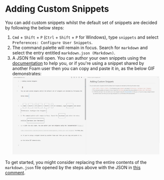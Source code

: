 # Adding Custom Snippets

You can add custom snippets whilst the default set of snippets are decided by following the below steps:

1. `Cmd` + `Shift` + `P` (`Ctrl` + `Shift` + `P` for Windows), type `snippets` and select `Preferences: Configure User Snippets`.
2. The command palette will remain in focus. Search for `markdown` and select the entry entitled `markdown.json (Markdown)`.
3. A JSON file will open. You can author your own snippets using the [documentation](https://code.visualstudio.com/docs/editor/userdefinedsnippets#_create-your-own-snippets) to help you, or if you're using a snippet shared by another Foam user then you can copy and paste it in, as the below GIF demonstrates:
   ![Demonstrating adding a custom snippet](./assets/images/custom-snippet.gif)

To get started, you might consider replacing the entire contents of the `markdown.json` file opened by the steps above with the JSON in [this comment](https://github.com/foambubble/foam/pull/192#issuecomment-666736270).
